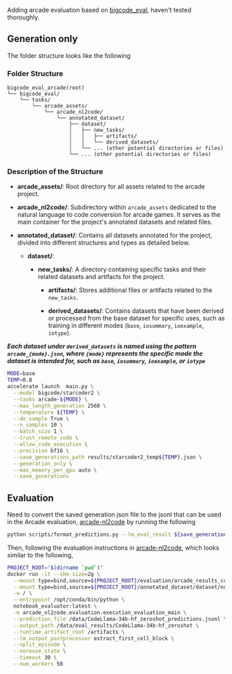 
Adding arcade evaluation based on [bigcode_eval](https://github.com/bigcode-project/bigcode-evaluation-harness/tree/main), haven't tested thoroughly.

## Generation only
The folder structure looks like the following

### Folder Structure
```
bigcode_eval_arcade(root)
└── bigcode_eval/
    └── tasks/
        └── arcade_assets/
            └── arcade_nl2code/
                └── annotated_dataset/
                    ├── dataset/
                    │   ├── new_tasks/
                    │   │   ├── artifacts/
                    │   │   └── derived_datasets/
                    │   └── ... (other potential directories or files)
                    └── ... (other potential directories or files)
```

### Description of the Structure

- **arcade_assets/**: Root directory for all assets related to the arcade project. 
  
- **arcade_nl2code/**: Subdirectory within `arcade_assets` dedicated to the natural language to code conversion for arcade games. It serves as the main container for the project's annotated datasets and related files.

- **annotated_dataset/**: Contains all datasets annotated for the project, divided into different structures and types as detailed below.

  - **dataset/**:
  
    - **new_tasks/**: A directory containing specific tasks and their related datasets and artifacts for the project.
    
      - **artifacts/**: Stores additional files or artifacts related to the `new_tasks`. 
      
      - **derived_datasets/**: Contains datasets that have been derived or processed from the base dataset for specific uses, such as training in different modes (`base`, `iosummary`, `ioexample`, `iotype`).

***Each dataset under `derived_datasets` is named using the pattern `arcade_{mode}.json`, where `{mode}` represents the specific mode the dataset is intended for, such as `base`, `iosummary`, `ioexample`, or `iotype`***

```bash
MODE=base
TEMP=0.8
accelerate launch  main.py \
  --model bigcode/starcoder2 \
  --tasks arcade-${MODE} \
  --max_length_generation 2560 \
  --temperature ${TEMP} \
  --do_sample True \
  --n_samples 10 \
  --batch_size 1 \
  --trust_remote_code \
  --allow_code_execution \
  --precision bf16 \
  --save_generations_path results/starcoder2_temp${TEMP}.json \
  --generation_only \
  --max_memory_per_gpu auto \
  --save_generations
```

## Evaluation

Need to convert the saved generation json file to the jsonl that can be used in the Arcade evaluation, [arcade-nl2code](https://github.com/google-research/arcade-nl2code.git)
by running the following
```bash
python scripts/format_predictions.py --lm_eval_result ${save_generations_path}
```

Then, following the evaluation instructions in [arcade-nl2code](https://github.com/google-research/arcade-nl2code.git), which looks similar to the following,

```bash
PROJECT_ROOT="$(dirname `pwd`)"
docker run -it --shm-size=2g \
  --mount type=bind,source=${PROJECT_ROOT}/evaluation/arcade_results_codellama,target=/data \
  --mount type=bind,source=${PROJECT_ROOT}/annotated_dataset/dataset/new_tasks/artifacts,target=/artifacts \
  -w / \
  --entrypoint /opt/conda/bin/python \
  notebook_evaluator:latest \
  -m arcade_nl2code.evaluation.execution_evaluation_main \
  --prediction_file /data/CodeLlama-34b-hf_zeroshot_predictions.jsonl \
  --output_path /data/eval_results/CodeLlama-34b-hf_zeroshot \
  --runtime_artifact_root /artifacts \
  --lm_output_postprocessor extract_first_cell_block \
  --split_episode \
  --noreuse_state \
  --timeout 30 \
  --num_workers 50
```
